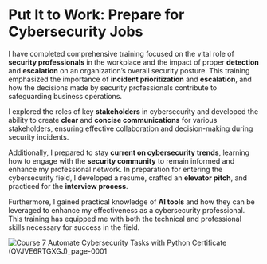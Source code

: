 #  Put It to Work: Prepare for Cybersecurity Jobs

I have completed comprehensive training focused on the vital role of **security professionals** in the workplace and the impact of proper **detection** and **escalation** on an organization’s overall security posture. This training emphasized the importance of **incident prioritization** and **escalation**, and how the decisions made by security professionals contribute to safeguarding business operations.

I explored the roles of key **stakeholders** in cybersecurity and developed the ability to create **clear** and **concise communications** for various stakeholders, ensuring effective collaboration and decision-making during security incidents.

Additionally, I prepared to stay **current on cybersecurity trends**, learning how to engage with the **security community** to remain informed and enhance my professional network. In preparation for entering the cybersecurity field, I developed a resume, crafted an **elevator pitch**, and practiced for the **interview process**.

Furthermore, I gained practical knowledge of **AI tools** and how they can be leveraged to enhance my effectiveness as a cybersecurity professional. This training has equipped me with both the technical and professional skills necessary for success in the field.

![Course 7  Automate Cybersecurity Tasks with Python Certificate (QVJVE6RTGXGJ)_page-0001](https://github.com/user-attachments/assets/f5d8c1ff-648f-4b2b-9269-6212086240bf)

